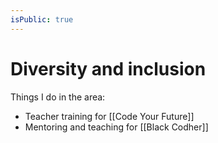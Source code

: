 ```yaml
---
isPublic: true
---
```


# Diversity and inclusion

Things I do in the area:
- Teacher training for [[Code Your Future]]
- Mentoring and teaching for [[Black Codher]]